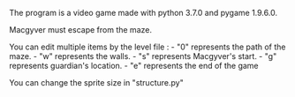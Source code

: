 The program is a video game made with python 3.7.0 and pygame 1.9.6.0.

Macgyver must escape from the maze.

You can edit multiple items by the level file :
    - "0" represents the path of the maze.
    - "w" represents the walls.
    - "s" represents Macgyver's start.
    - "g" represents guardian's location.
    - "e" represents the end of the game

You can change the sprite size in "structure.py"